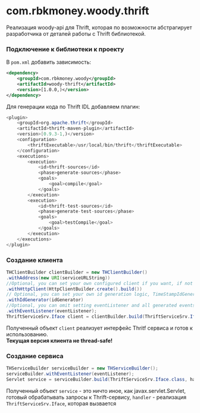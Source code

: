 # com.rbkmoney.woody.thrift

Реализация woody-api для Thrift, которая по возможности абстрагирует разработчика от деталей работы с Thrift библиотекой. 

### Подключение к библиотеки к проекту

В `pom.xml` добавить зависимость:

```xml
<dependency>
    <groupId>com.rbkmoney.woody</groupId>
    <artifactId>woody-thrift</artifactId>
    <version>[1.0.0,)</version>
</dependency>
```

Для генерации кода по Thrift IDL добавляем плагин:

```java
<plugin>
    <groupId>org.apache.thrift</groupId>
    <artifactId>thrift-maven-plugin</artifactId>
    <version>[0.9.3-1,)</version>
    <configuration>
        <thriftExecutable>/usr/local/bin/thrift</thriftExecutable>
    </configuration>
    <executions>
        <execution>
            <id>thrift-sources</id>
            <phase>generate-sources</phase>
            <goals>
                <goal>compile</goal>
            </goals>
        </execution>
        <execution>
            <id>thrift-test-sources</id>
            <phase>generate-test-sources</phase>
            <goals>
                <goal>testCompile</goal>
            </goals>
        </execution>
    </executions>
</plugin>
``` 

### Создание клиента

```java
THClientBuilder clientBuilder = new THClientBuilder()
.withAddress(new URI(serviceURLString))
//Optional, you can set your own configured client if you want, if not HttpClient with default configuration will be used.
.withHttpClient(HttpClientBuilder.create().build())
// Optional, you can set your own id generation logic, TimeStampIdGenerator is used by default.
.withIdGenerator(idGenerator)
//Optional, you can omit setting eventListener and all generated events 'll be just skipped.
.withEventListener(eventListener); 
ThriftServiceSrv.Iface client = clientBuilder.build(ThriftServiceSrv.Iface.class);
```

Полученный объект `client` реализует интерфейс Thritf сервиса и готов к использованию.  
__Текущая версия клиента не thread-safe!__

### Создание сервиса

```java
THServiceBuilder serviceBuilder = new THServiceBuilder();
serviceBuilder.withEventListener(eventListener);
Servlet service = serviceBuilder.build(ThriftServiceSrv.Iface.class, handler);
```

Полученный объект `service` - это ничто иное, как javax.servlet.Servlet, готовый обрабатывать запросы к Thrift-сервису, `handler` - реализация `ThriftServiceSrv.Iface`, которая вызвается 



